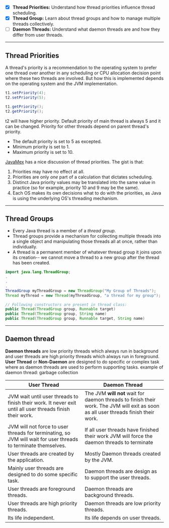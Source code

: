- [x] **Thread Priorities:** Understand how thread priorities influence thread scheduling.
- [x] **Thread Group:** Learn about thread groups and how to manage multiple threads collectively.
- [ ] **Daemon Threads:** Understand what daemon threads are and how they differ from user threads.
---
## Thread Priorities
A thread's priority is a recommendation to the operating system to prefer one thread over another in any scheduling or CPU allocation decision point where these two threads are involved. But how this is implemented depends on the operating system and the JVM implementation.
```java
t1.setPriority(4);
t2.setPriority(5);

t1.getPriority();
t2.getPriority();
```
t2 will have higher priority.
Default priority of main thread is always 5 and it can be changed. Priority for other threads depend on parent thread's priority.
- The default priority is set to 5 as excepted.
- Minimum priority is set to 1.
- Maximum priority is set to 10.

[JavaMex](http://www.javamex.com/tutorials/threads/priority.shtml) has a nice discussion of thread priorities. The gist is that:
1. Priorities may have no effect at all.
2. Priorities are only _one_ part of a calculation that dictates scheduling.
3. Distinct Java priority values may be translated into the same value in practice (so for example, priority 10 and 9 may be the same).
4. Each OS makes its own decisions what to do with the priorities, as Java is using the underlying OS's threading mechanism.
---
## Thread Groups
- Every Java thread is a member of a _thread group_. 
- Thread groups provide a mechanism for collecting multiple threads into a single object and manipulating those threads all at once, rather than individually.
- A thread is a permanent member of whatever thread group it joins upon its creation-- we cannot move a thread to a new group after the thread has been created.
```java
import java.lang.ThreadGroup;
.
.
.
ThreadGroup myThreadGroup = new ThreadGroup("My Group of Threads");
Thread myThread = new Thread(myThreadGroup, "a thread for my group");

// Following constructors are present in thread class:
public Thread(ThreadGroup group, Runnable target)
public Thread(ThreadGroup group, String name)
public Thread(ThreadGroup group, Runnable target, String name)
```
---
## Daemon thread
**Daemon threads** are low priority threads which always run in background and user threads are high priority threads which always run in foreground. 
**User Thread** or **Non-Daemon** are designed to do specific or complex task where as daemon threads are used to perform supporting tasks.
example of daemon thread: garbage collection 

| User Thread                                                                                                    | Daemon Thread                                                                                                                       |
| -------------------------------------------------------------------------------------------------------------- | ----------------------------------------------------------------------------------------------------------------------------------- |
| JVM wait until user threads to finish their work. It never exit until all user threads finish their work.      | The JVM **will not** wait for daemon threads to finish their work. The JVM will exit as soon as all user threads finish their work. |
| JVM will not force to user threads for terminating, so JVM will wait for user threads to terminate themselves. | If all user threads have finished their work JVM will force the daemon threads to terminate                                         |
| User threads are created by the application.                                                                   | Mostly Daemon threads created by the JVM.                                                                                           |
| Mainly user threads are designed to do some specific task.                                                     | Daemon threads are design as to support the user threads.                                                                           |
| User threads are foreground threads.                                                                           | Daemon threads are background threads.                                                                                              |
| User threads are high priority threads.                                                                        | Daemon threads are low priority threads.                                                                                            |
| Its life independent.                                                                                          | Its life depends on user threads.                                                                                                   |
